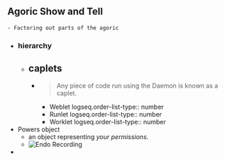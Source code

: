 ## Agoric Show and Tell
	- Factoring out parts of the agoric
- ### hierarchy
	- ## caplets
		- > Any piece of code run using the Daemon is known as a caplet.
			- Weblet
			  logseq.order-list-type:: number
			- Runlet
			  logseq.order-list-type:: number
			- Worklet
			  logseq.order-list-type:: number
- Powers object
	- an object representing *your permissions*.
	- ![Endo Recording](https://drive.proton.me/urls/RGV731KT1R#W2NbH9fxRkTA)
-